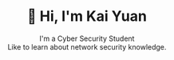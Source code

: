 <h1 align="center">👋 Hi, I'm Kai Yuan</h1>

<p align="center">
  I'm a Cyber Security Student <br>
  Like to learn about network security knowledge.<br>
  
</p>


